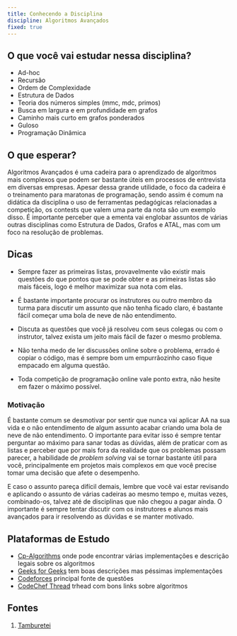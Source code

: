 ```yaml
---
title: Conhecendo a Disciplina
discipline: Algoritmos Avançados 
fixed: true
---
```


## O que você vai estudar nessa disciplina?

- Ad-hoc
- Recursão
- Ordem de Complexidade
- Estrutura de Dados
- Teoria dos números simples (mmc, mdc, primos)
- Busca em largura e em profundidade em grafos
- Caminho mais curto em grafos ponderados
- Guloso
- Programação Dinâmica

## O que esperar?

Algoritmos Avançados é uma cadeira para o aprendizado de algoritmos mais complexos que podem ser bastante úteis em processos de entrevista em diversas empresas. Apesar dessa grande utilidade, o foco da cadeira é o treinamento para maratonas de programação, sendo assim é comum na didática da disciplina o uso de ferramentas pedagógicas relacionadas a competição, os contests que valem uma parte da nota são um exemplo disso. É importante perceber que a ementa vai englobar assuntos de várias outras disciplinas como Estrutura de Dados, Grafos e ATAL, mas com um foco na resolução de problemas.

## Dicas

- Sempre fazer as primeiras listas, provavelmente vão existir mais questões do que pontos que se pode obter e as primeiras listas são mais fáceis, logo é melhor maximizar sua nota com elas.

- É bastante importante procurar os instrutores ou outro membro da turma para discutir um assunto que não tenha ficado claro, é bastante fácil começar uma bola de neve de não entendimento.

- Discuta as questões que você já resolveu com seus colegas ou com o instrutor, talvez exista um jeito mais fácil de fazer o mesmo problema.

- Não tenha medo de ler discussões online sobre o problema, errado é copiar o código, mas é sempre bom um empurrãozinho caso fique empacado em alguma questão.

- Toda competição de programação online vale ponto extra, não hesite em fazer o máximo possível.

### Motivação

É bastante comum se desmotivar por sentir que nunca vai aplicar AA na sua vida e o não entendimento de algum assunto acabar criando uma bola de neve de não entendimento. O importante para evitar isso é sempre tentar perguntar ao máximo para sanar todas as dúvidas, além de praticar com as listas e perceber que por mais fora da realidade que os problemas possam parecer, a habilidade de *problem solving* vai se tornar bastante útil para você, principalmente em projetos mais complexos em que você precise tomar uma decisão que afete o desempenho.

E caso o assunto pareça difícil demais, lembre que você vai estar revisando e aplicando o assunto de várias cadeiras ao mesmo tempo e, muitas vezes, combinado-os, talvez até de disciplinas que não chegou a pagar ainda. O importante é sempre tentar discutir com os instrutores e alunos mais avançados para ir resolvendo as dúvidas e se manter motivado.

## Plataformas de Estudo
- [Cp-Algorithms](https://cp-algorithms.com) onde pode encontrar várias implementações e descrição legais sobre os algoritmos
- [Geeks for Geeks](https://www.geeksforgeeks.org) tem boas descrições mas péssimas implementações
- [Codeforces](https://codeforces.com) principal fonte de questões
- [CodeChef Thread](https://discuss.codechef.com/t/data-structures-and-algorithms/6599) trhead com bons links sobre algoritmos


## Fontes 

1. <a href= "https://github.com/OpenDevUFCG/Tamburetei" target="_blank"> Tamburetei </a>

